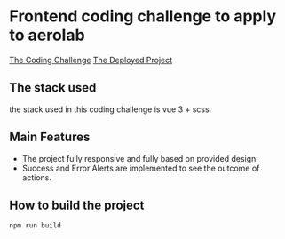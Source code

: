 # Frontend coding challenge to apply to aerolab
[The Coding Challenge](https://aerolab.co/coding-challenge-instructions)
[The Deployed Project](https://aerolab-coding-challenge-dun.vercel.app/)

## The stack used

the stack used in this coding challenge is vue 3 + scss.

## Main Features

- The project fully responsive and fully based on provided design.
- Success and Error Alerts are implemented to see the outcome of actions.

## How to build the project
```bash
npm run build
```

